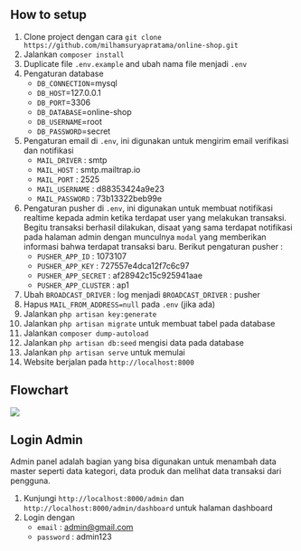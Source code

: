 ## How to setup

1. Clone project dengan cara `git clone https://github.com/milhamsuryapratama/online-shop.git`
2. Jalankan `composer install`
3. Duplicate file `.env.example` and ubah nama file menjadi `.env`
4. Pengaturan database
   * `DB_CONNECTION`=mysql
   * `DB_HOST`=127.0.0.1
   * `DB_PORT`=3306
   * `DB_DATABASE`=online-shop
   * `DB_USERNAME`=root
   * `DB_PASSWORD`=secret
5. Pengaturan email di `.env`, ini digunakan untuk mengirim email verifikasi dan notifikasi
    * `MAIL_DRIVER` : smtp
    * `MAIL_HOST` : smtp.mailtrap.io
    * `MAIL_PORT` : 2525
    * `MAIL_USERNAME` : d88353424a9e23
    * `MAIL_PASSWORD` : 73b13322beb99e
6. Pengaturan pusher di `.env`, ini digunakan untuk membuat notifikasi realtime kepada admin ketika terdapat user yang melakukan transaksi. Begitu transaksi berhasil dilakukan, disaat yang sama terdapat notifikasi pada halaman admin dengan munculnya `modal` yang memberikan informasi bahwa terdapat transaksi baru. Berikut pengaturan pusher :
    * `PUSHER_APP_ID` : 1073107
    * `PUSHER_APP_KEY` : 727557e4dca12f7c6c97
    * `PUSHER_APP_SECRET` : af28942c15c925941aae
    * `PUSHER_APP_CLUSTER`  : ap1
7. Ubah `BROADCAST_DRIVER` : log menjadi `BROADCAST_DRIVER` : pusher 
8. Hapus `MAIL_FROM_ADDRESS=null` pada `.env` (jika ada)
7. Jalankan `php artisan key:generate`
8. Jalankan `php artisan migrate` untuk membuat tabel pada database
9. Jalankan `composer dump-autoload`
10. Jalankan `php artisan db:seed` mengisi data pada database
11. Jalankan `php artisan serve` untuk memulai
12. Website berjalan pada `http://localhost:8000`

## Flowchart

<img src="https://github.com/milhamsuryapratama/online-shop/blob/master/public/assets/flowchart/flowchart.jpg"/>

## Login Admin

Admin panel adalah bagian yang bisa digunakan untuk menambah data master seperti data kategori, data produk dan melihat data transaksi dari pengguna.

1. Kunjungi `http://localhost:8000/admin` dan `http://localhost:8000/admin/dashboard` untuk halaman dashboard
2. Login dengan
    * `email` : admin@gmail.com
    * `password` : admin123
    
